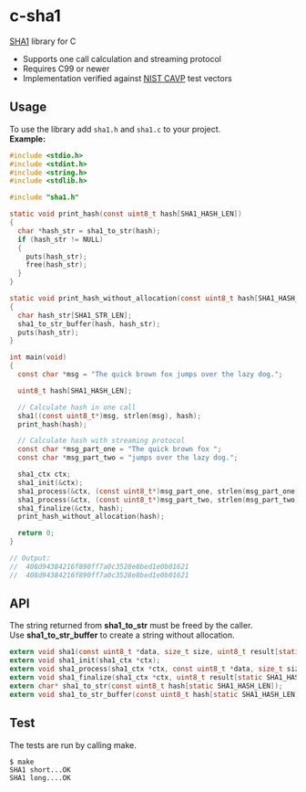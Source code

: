 # c-sha1

[SHA1](https://en.wikipedia.org/wiki/SHA-1) library for C

- Supports one call calculation and streaming protocol
- Requires C99 or newer
- Implementation verified against [NIST CAVP](https://csrc.nist.gov/Projects/Cryptographic-Algorithm-Validation-Program/Secure-Hashing) test vectors

## Usage
To use the library add `sha1.h` and `sha1.c` to your project.
<br>**Example:**
```c
#include <stdio.h>
#include <stdint.h>
#include <string.h>
#include <stdlib.h>

#include "sha1.h"

static void print_hash(const uint8_t hash[SHA1_HASH_LEN])
{
  char *hash_str = sha1_to_str(hash);
  if (hash_str != NULL)
  {
    puts(hash_str);
    free(hash_str);
  }
}

static void print_hash_without_allocation(const uint8_t hash[SHA1_HASH_LEN])
{
  char hash_str[SHA1_STR_LEN];
  sha1_to_str_buffer(hash, hash_str);
  puts(hash_str);
}

int main(void)
{
  const char *msg = "The quick brown fox jumps over the lazy dog.";

  uint8_t hash[SHA1_HASH_LEN];

  // Calculate hash in one call
  sha1((const uint8_t*)msg, strlen(msg), hash);
  print_hash(hash);

  // Calculate hash with streaming protocol
  const char *msg_part_one = "The quick brown fox ";
  const char *msg_part_two = "jumps over the lazy dog.";

  sha1_ctx ctx;
  sha1_init(&ctx);
  sha1_process(&ctx, (const uint8_t*)msg_part_one, strlen(msg_part_one));
  sha1_process(&ctx, (const uint8_t*)msg_part_two, strlen(msg_part_two));
  sha1_finalize(&ctx, hash);
  print_hash_without_allocation(hash);

  return 0;
}

// Output:
//  408d94384216f890ff7a0c3528e8bed1e0b01621
//  408d94384216f890ff7a0c3528e8bed1e0b01621
```

## API
The string returned from **sha1_to_str** must be freed by the caller.
<br>Use **sha1_to_str_buffer** to create a string without allocation.

```c
extern void sha1(const uint8_t *data, size_t size, uint8_t result[static SHA1_HASH_LEN]);
extern void sha1_init(sha1_ctx *ctx);
extern void sha1_process(sha1_ctx *ctx, const uint8_t *data, size_t size);
extern void sha1_finalize(sha1_ctx *ctx, uint8_t result[static SHA1_HASH_LEN]);
extern char* sha1_to_str(const uint8_t hash[static SHA1_HASH_LEN]);
extern void sha1_to_str_buffer(const uint8_t hash[static SHA1_HASH_LEN], char dst[static SHA1_STR_LEN]);
```

## Test
The tests are run by calling make.

```shell
$ make
SHA1 short...OK
SHA1 long....OK
```
